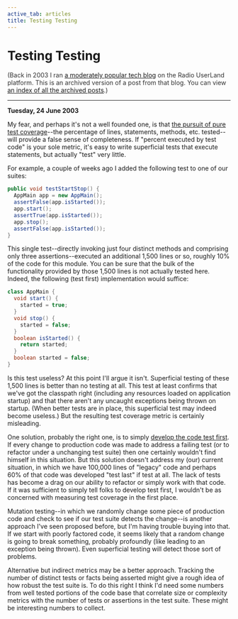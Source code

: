 ```yaml
---
active_tab: articles
title: Testing Testing
---
```

# Testing Testing

<div style="color:#333">(Back in 2003 I ran <a href="http://radio.weblogs.com/0122027/">a moderately popular tech blog</a> on the Radio UserLand platform.  This is an archived version of a post from that blog. You can view <a href="/articles/radio-blog/index.html">an index of all the archived posts</a>.)</div><hr>
<b>Tuesday, 24 June 2003</b>

<p>
My fear, and perhaps it's not a well founded one, is that <a href="http://radio.weblogs.com/0122027/2003/06/23.html#a32" title="23 June 2003: A Frog Boiling Approach to Increasing Test Coverage">the pursuit of pure test coverage</a>--the percentage of lines, statements, methods, etc. tested--will provide a false sense of completeness.  If "percent executed by test code" is your sole metric, it's easy to write superficial tests that execute statements, but actually "test" very little.
</p><p>
For example, a couple of weeks ago I added the following test to one of our suites:
</p>

```java
public void testStartStop() {
  AppMain app = new AppMain();
  assertFalse(app.isStarted());
  app.start();
  assertTrue(app.isStarted());
  app.stop();
  assertFalse(app.isStarted());
}
```

<p>
This single test--directly invoking just four distinct methods and comprising only three assertions--executed an additional 1,500 lines or so, roughly 10% of the code for this module.  You can be sure that the bulk of the functionality provided by those 1,500 lines is not actually tested here.  Indeed, the following (test first) implementation would suffice:
</p>

```java
class AppMain {
  void start() {
    started = true;
  }
  void stop() {
    started = false;
  }
  boolean isStarted() {
    return started;
  }
  boolean started = false;
}
```

<p>
Is this test useless?  At this point I'll argue it isn't.  Superficial testing of these 1,500 lines is better than no testing at all.  This test at least confirms that we've got the classpath right (including any resources loaded on application startup) and that there aren't any uncaught exceptions being thrown on startup.  (When better tests are in place, this superficial test may indeed become useless.) But the resulting test coverage metric is certainly misleading.
</p><p>
One solution, probably the right one, is to simply <a href="http://www.junit.org/news/article/test_first/index.htm" title="JUnit.org: Test First Articles">develop the code test first</a>.  If every change to production code was made to address a failing test (or to refactor under a unchanging test suite) then one certainly wouldn't find himself in this situation.  But this solution doesn't address my (our) current situation, in which we have 100,000 lines of "legacy" code and perhaps 60% of that code was developed "test last" if test at all.  The lack of tests has become a drag on our ability to refactor or simply work with that code.  If it was sufficient to simply tell folks to develop test first, I wouldn't be as concerned with measuring test coverage in the first place.
</p><p>
Mutation testing--in which we randomly change some piece of production code and check to see if our test suite detects the change--is another approach I've seen proposed before, but I'm having trouble buying into that.  If we start with poorly factored code, it seems likely that a random change is going to break something, probably profoundly (like leading to an exception being thrown).  Even superficial testing will detect those sort of problems.
</p><p>
Alternative but indirect metrics may be a better approach.  Tracking the number of distinct tests or facts being asserted might give a rough idea of how robust the test suite is.  To do this right I think I'd need some numbers from well tested portions of the code base that correlate size or complexity metrics with the number of tests or assertions in the test suite.  These might be interesting numbers to collect.
</p>
